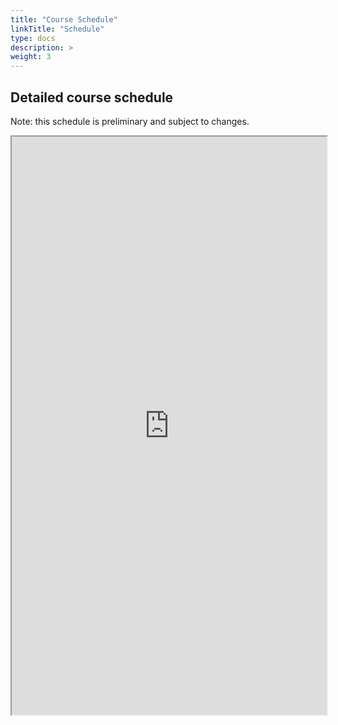 ```yaml
---
title: "Course Schedule"
linkTitle: "Schedule"
type: docs
description: >
weight: 3
---
```


## Detailed course schedule

Note: this schedule is preliminary and subject to changes.
<iframe width='100%' height='925' src="https://docs.google.com/spreadsheets/d/e/2PACX-1vSz6Dr1tbm6Okw8OHPExEqJWPkQUcrULsxUbrfaI-YMemYfaiHdmela7TO322LjvuAQiSxJrrRiusIG/pubhtml?gid=0&amp;single=true&amp;widget=true&amp;headers=false"></iframe>
